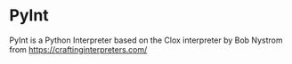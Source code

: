 # PyInt

PyInt is a Python Interpreter based on the Clox interpreter by Bob Nystrom from https://craftinginterpreters.com/
